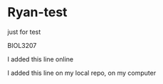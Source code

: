 # Ryan-test
 just for test

 
 BIOL3207

I added this line online

I added this line  on my local repo, on my computer